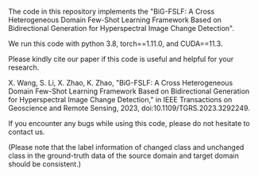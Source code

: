 The code in this repository implements the "BiG-FSLF: A Cross Heterogeneous Domain Few-Shot Learning Framework Based on Bidirectional Generation for Hyperspectral Image Change Detection".

We run this code with python 3.8, torch==1.11.0, and CUDA==11.3.

Please kindly cite our paper if this code is useful and helpful for your research.

X. Wang, S. Li, X. Zhao, K. Zhao, "BiG-FSLF: A Cross Heterogeneous Domain Few-Shot Learning Framework Based on Bidirectional Generation for Hyperspectral Image Change Detection," in IEEE Transactions on Geoscience and Remote Sensing, 2023, doi:10.1109/TGRS.2023.3292249.

If you encounter any bugs while using this code, please do not hesitate to contact us.

(Please note that the label information of changed class and unchanged class in the ground-truth data of the source domain and target domain should be consistent.)

